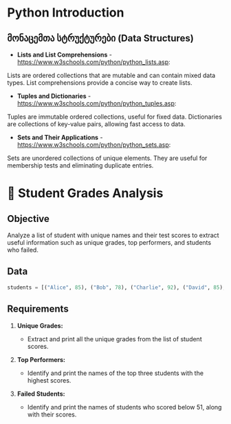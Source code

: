 # Python Introduction

## მონაცემთა სტრუქტურები (Data Structures)

- **Lists and List Comprehensions** - https://www.w3schools.com/python/python_lists.asp:

Lists are ordered collections that are mutable and can contain mixed data types. List comprehensions provide a concise way to create lists.

- **Tuples and Dictionaries** - https://www.w3schools.com/python/python_tuples.asp:

Tuples are immutable ordered collections, useful for fixed data. Dictionaries are collections of key-value pairs, allowing fast access to data.

- **Sets and Their Applications** - https://www.w3schools.com/python/python_sets.asp:  

Sets are unordered collections of unique elements. They are useful for membership tests and eliminating duplicate entries.

# 📝 Student Grades Analysis

## Objective
Analyze a list of student with unique names and their test scores to extract useful information such as unique grades, top performers, and students who failed.

## Data

```python
students = [("Alice", 85), ("Bob", 78), ("Charlie", 92), ("David", 85), ("Eve", 78), ("Frank", 85), ("Mark", 50), ("George", 21)]
```

## Requirements

1. **Unique Grades:**
   - Extract and print all the unique grades from the list of student scores.

2. **Top Performers:**
   - Identify and print the names of the top three students with the highest scores.

3. **Failed Students:**
   - Identify and print the names of students who scored below 51, along with their scores.
